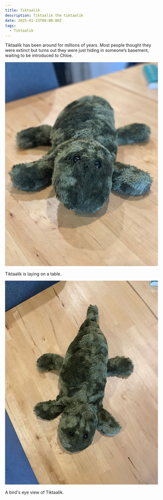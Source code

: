 ```yaml
---
title: Tiktaalik
description: Tiktaalik the tiktaalik
date: 2025-01-23T00:00:00Z
tags:
  - Tiktaalik
---
```

Tiktaalik has been around for millions of years. Most people thought they were extinct but turns out they were just hiding in someone’s basement, waiting to be introduced to Chloe.

![](Tiktaalik3.jpg)

Tiktaalik is laying on a table.

![](Tiktaalik2.jpg)

A bird's eye view of Tiktaalik.